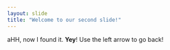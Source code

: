 ```yaml
---
layout: slide
title: "Welcome to our second slide!"
---
```

aHH, now I found it. **Yey**! 
Use the left arrow to go back!
